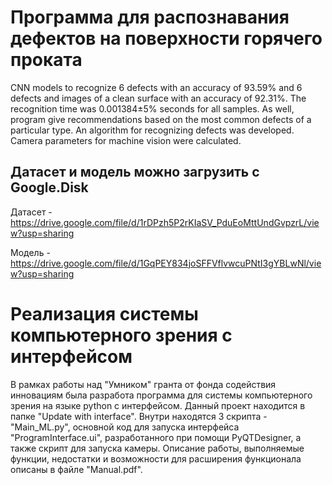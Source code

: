 # Программа для распознавания дефектов на поверхности горячего проката 
CNN models to recognize 6 defects with an accuracy of 93.59% and 6 defects and images of a clean surface with an accuracy of 92.31%. The recognition time was 0.001384±5% seconds for all samples. As well, program give recommendations based on the most common defects of a particular type. An algorithm for recognizing defects was developed. Camera parameters for machine vision were calculated.

## Датасет и модель можно загрузить с Google.Disk 
Датасет - https://drive.google.com/file/d/1rDPzh5P2rKIaSV_PduEoMttUndGvpzrL/view?usp=sharing

Модель - https://drive.google.com/file/d/1GqPEY834joSFFVflvwcuPNtI3gYBLwNl/view?usp=sharing

# Реализация системы компьютерного зрения с интерфейсом
В рамках работы над "Умником" гранта от фонда содействия инновациям была разработа программа для системы компьютерного зрения на языке python с интерфейсом. Данный проект находится в папке "Update with interface". Внутри находятся 3 скрипта - "Main_ML.py", основной код для запуска интерфейса "ProgramInterface.ui", разработанного при помощи PyQTDesigner, а также скрипт для запуска камеры. Описание работы, выполняемые функции, недостатки и возможности для расширения функционала описаны в файле "Manual.pdf".
